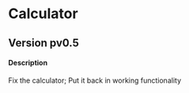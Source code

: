 # Calculator

## Version pv0.5
#### Description
Fix the calculator; Put it back in working functionality